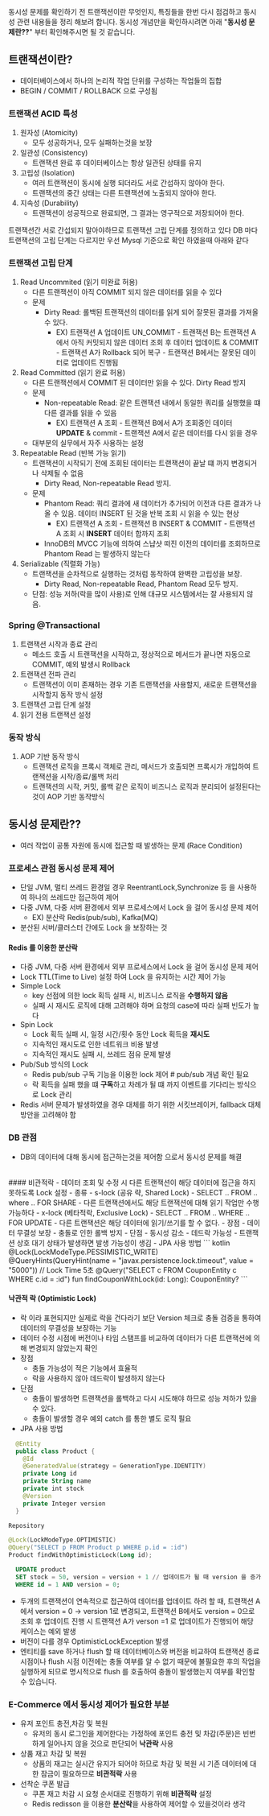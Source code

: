 동시성 문제를 확인하기 전 트랜잭션이란 무엇인지, 특징들을 한번 다시 점검하고 동시성 관련 내용들을 정리 해보려 합니다.
동시성 개념만을 확인하시려면 아래 "**동시성 문제란??**" 부터 확인해주시면 될 것 같습니다. 

## 트랜잭션이란?
- 데이터베이스에서 하나의 논리적 작업 단위를 구성하는 작업들의 집합
- BEGIN / COMMIT / ROLLBACK 으로 구성됨
### 트랜잭션 ACID 특성
1. 원자성 (Atomicity)
   - 모두 성공하거나, 모두 실패하는것을 보장
2. 일관성 (Consistency)
   - 트랜잭션 완료 후 데이터베이스는 항상 일관된 상태를 유지
3. 고립성 (Isolation)
   - 여러 트랜잭션이 동시에 실행 되더라도 서로 간섭하지 않아야 한다.
   - 트랜잭션의 중간 상태는 다른 트랜잭션에 노출되지 않아야 한다.
4. 지속성 (Durability)
   -  트랜잭션이 성공적으로 완료되면, 그 결과는 영구적으로 저장되어야 한다.

트랜잭션간 서로 간섭되지 말아야하므로 트랜잭션 고립 단계를 정의하고 있다
DB 마다 트랜잭션의 고립 단계는 다르지만 우선 Mysql 기준으로 확인 하였을때 아래와 같다

### 트랜잭션 고립 단계
1. Read Uncommited (읽기 미완료 허용)
   - 다른 트랜잭션이 아직 COMMIT 되지 않은 데이터를 읽을 수 있다
   - 문제
     - Dirty Read: 롤백된 트랜잭션의 데이터를 읽게 되어 잘못된 결과를 가져올 수 있다.
       - EX) 트랜잭션 A 업데이트 UN_COMMIT - 트랜잭션 B는 트랜잭션 A에서 아직 커밋되지 않은 데이터 조회 후 데이터 업데이트 & COMMIT - 트랜잭션 A가 Rollback 되어 복구 - 트랜잭션 B에서는 잘못된 데이터로 업데이트 진행됨
2. Read Committed (읽기 완료 허용)
   - 다른 트랜잭션에서 COMMIT 된 데이터만 읽을 수 있다. Dirty Read 방지
   - 문제
     - Non-repeatable Read: 같은 트랜잭션 내에서 동일한 쿼리를 실행했을 떄 다른 결과를 읽을 수 있음
       - EX) 트랜잭션 A 조회 - 트랜잭션 B에서 A가 조회중인 데이터 **UPDATE** & commit - 트랜잭션 A에서 같은 데이터를 다시 읽을 경우
   - 대부분의 실무에서 자주 사용하는 설정
3. Repeatable Read (반복 가능 읽기)
   - 트랜잭션이 시작되기 전에 조회된 데이터는 트랜잭션이 끝날 떄 까지 변경되거나 삭제될 수 없음 
     - Dirty Read, Non-repeatable Read 방지.
   - 문제
     - Phantom Read: 쿼리 결과에 새 데이터가 추가되어 이전과 다른 결과가 나올 수 있음. 데이터 INSERT 된 것을 반복 조회 시 읽을 수 있는 현상
       - EX) 트랜잭션 A 조회 - 트랜잭션 B INSERT & COMMIT - 트랜잭션 A 조회 시 **INSERT** 데이터 합까지 조회 
     - InnoDB의 MVCC 기능에 의하여 스냡샷 떠진 이전의 데이터를 조회하므로 Phantom Read 는 발생하지 않는다
4. Serializable (직렬화 가능)
   - 트랜잭션을 순차적으로 실행하는 것처럼 동작하여 완벽한 고립성을 보장.
     - Dirty Read, Non-repeatable Read, Phantom Read 모두 방지.
   - 단점: 성능 저하(락을 많이 사용)로 인해 대규모 시스템에서는 잘 사용되지 않음.


### Spring @Transactional
1. 트랜잭션 시작과 종료 관리
   - 메소드 호출 시 트랜잭션을 시작하고, 정상적으로 메서드가 끝나면 자동으로 COMMIT, 예외 발생시 Rollback
2. 트랜잭션 전파 관리
   - 트랜잭션이 이미 존재하는 경우 기존 트랜잭션을 사용할지, 새로운 트랜잭션을 시작할지 동작 방식 설정
3. 트랜잭션 고립 단계 설정
4. 읽기 전용 트랜잭션 설정

### 동작 방식
1. AOP 기반 동작 방식
   - 트랜잭션 로직을 프록시 객체로 관리, 메서드가 호출되면 프록시가 개입하여 트랜잭션을 시작/종료/롤백 처리
   - 트랜잭션의 시작, 커밋, 롤백 같은 로직이 비즈니스 로직과 분리되어 설정된다는 것이 AOP 기반 동작방식


## 동시성 문제란??
- 여러 작업이 공통 자원에 동시에 접근할 때 발생하는 문제 (Race Condition)

### 프로세스 관점 동시성 문제 제어
- 단일 JVM, 멀티 쓰레드 환경일 경우 ReentrantLock,Synchronize 등 을 사용하여 하나의 쓰레드만 접근하여 제어 
- 다중 JVM, 다중 서버 환경에서 외부 프로세스에서 Lock 을 걸어 동시성 문제 제어
  - EX) 분산락 Redis(pub/sub), Kafka(MQ)
- 분산된 서버/클러스터 간에도 Lock 을 보장하는 것

#### Redis 를 이용한 분산락 
- 다중 JVM, 다중 서버 환경에서 외부 프로세스에서 Lock 을 걸어 동시성 문제 제어
- Lock TTL(Time to Live) 설정 하여 Lock 을 유지하는 시간 제어 가능
- Simple Lock
    - key 선점에 의한 lock 획득 실패 시, 비즈니스 로직을 **수행하지 않음**
    - 실패 시 재시도 로직에 대해 고려해야 하며 요청의 case에 따라 실패 빈도가 높다
- Spin Lock
    - Lock 획득 실패 시, 일정 시간/횟수 동안 Lock 획득을 **재시도**
    - 지속적인 재시도로 인한 네트워크 비용 발생
    - 지속적인 재시도 실패 시, 쓰레드 점유 문제 발생
- Pub/Sub 방식의 Lock
  - Redis pub/sub 구독 기능을 이용한 lock 제어 # pub/sub 개념 확인 필요
  - 락 획득을 실패 했을 떄 **구독**하고 차례가 될 떄 까지 이벤트를 기다리는 방식으로 Lock 관리
- Redis 서버 문제가 발생하였을 경우 대체를 하기 위한 서킷브레이커, fallback 대체 방안을 고려해야 함


### DB 관점
- DB의 데이터에 대해 동시에 접근하는것을 제어함 으로서 동시성 문제를 해결
<br/>
#### 비관적락
  - 데이터 조회 및 수정 시 다른 트랜잭션이 해당 데이터에 접근을 하지 못하도록 Lock 설정
    - 종류
      - s-lock (공유 략, Shared Lock)
        - SELECT .. FROM .. where .. FOR SHARE
        - 다른 트랜잭션에서도 해당 트랜잭션에 대해 읽기 작업만 수행 가능하다
      - x-lock (베타적락, Exclusive Lock)
        - SELECT .. FROM .. WHERE .. FOR UPDATE
        - 다른 트랜잭션은 해당 데이터에 읽기/쓰기를 할 수 없다.
  - 장점
    - 데이터 무결성 보장
    - 충돌로 인한 롤백 방지
  - 단점
    - 동시성 감소
    - 데드락 가능성
      - 트랜잭션 상호 대기 상태가 발생하면 발생 가능성이 생김
  - JPA 사용 방법
  ``` kotlin
    @Lock(LockModeType.PESSIMISTIC_WRITE)
    @QueryHints(QueryHint(name = "javax.persistence.lock.timeout", value = "5000")) // Lock Time 5초
    @Query("SELECT c FROM CouponEntity c WHERE c.id = :id")
    fun findCouponWithLock(id: Long): CouponEntity?
  ```
<br/>

#### 낙관적 락 (Optimistic Lock)
  - 락 이라 표현되지만 실제로 락을 건다라기 보단 Version 체크로 충돌 검증을 통하여 데이터의 무결성을 보장하는 기능
  - 데이터 수정 시점에 버전이나 타임 스탬프를 비교하여 데이터가 다른 트랜잭션에 의해 변경되지 않았는지 확인
  - 장점
    - 충돌 가능성이 적은 기능에서 효율적
    - 락을 사용하지 않아 데드락이 발생하지 않는다
  - 단점
    - 충돌이 발생하면 트랜잭션을 롤백하고 다시 시도해야 하므로 성능 저하가 있을 수 있다.
    - 충돌이 발생할 경우 예외 catch 를 통한 별도 로직 필요
  - JPA 사용 방법
  ``` kotlin
    @Entity
    public class Product {
      @Id
      @GeneratedValue(strategy = GenerationType.IDENTITY)
      private Long id
      private String name
      private int stock
      @Version
      private Integer version
    }
  
  Repository
  
  @Lock(LockModeType.OPTIMISTIC)
  @Query("SELECT p FROM Product p WHERE p.id = :id")
  Product findWithOptimisticLock(Long id);
  ```
  ``` sql
    UPDATE product
    SET stock = 50, version = version + 1 // 업데이트가 될 때 version 을 증가시킨다.
    WHERE id = 1 AND version = 0;
  ```
  - 두개의 트랜잭션이 연속적으로 접근하여 데이터를 업데이트 하려 할 때, 트랜잭션 A 에서 version = 0 -> version 1로 변경되고, 트랜잭션 B에서도 version = 0으로 조회 후 업데이트 진행 시 트랜잭션 A가 verson =1 로 업데이트가 진행되어 해당 케이스는 예외 발생
  - 버전이 다를 경우 OptimisticLockException 발생
  - 엔티티를 save 하거나 flush 할 때 데이터베이스와 버전을 비교하여 트랜잭션 종료 시점이나 flush 시점 이전에는 충돌 여부를 알 수 없기 때문에 불필요한 후의 작업을 실행하게 되므로 명시적으로 flush 를 호출하여 충돌이 발생했는지 여부를 확인할 수 있습니다.


### E-Commerce 에서 동시성 제어가 필요한 부분
- 유저 포인트 충전,차감 및 복원
  - 유저의 동시 로그인을 제어한다는 가정하에 포인트 충전 및 차감(주문)은 빈번하게 일어나지 않을 것으로 판단되어 **낙관락** 사용
- 상품 재고 차감 및 복원
  - 상품의 재고는 실시간 유지가 되어야 하므로 차감 및 복원 시 기존 데이터에 대한 잠금이 필요하므로 **비관적락** 사용
- 선착순 쿠폰 발급
  - 쿠폰 재고 차감 시 요청 순서대로 진행하기 위해 **비관적락** 설정
  - Redis redisson 을 이용한 **분산락**을 사용하여 제어할 수 있을것이라 생각

